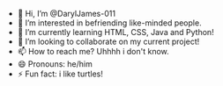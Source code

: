 - 👋 Hi, I’m @DarylJames-011
- 👀 I’m interested in befriending like-minded people.
- 🌱 I’m currently learning HTML, CSS, Java and Python!
- 💞️ I’m looking to collaborate on my current project!
- 📫 How to reach me? Uhhhh i don't know.
- 😄 Pronouns: he/him
- ⚡ Fun fact: i like turtles!

<!---
DarylJames-011/DarylJames-011 is a ✨ special ✨ repository because its `README.md` (this file) appears on your GitHub profile.
You can click the Preview link to take a look at your changes.
--->
